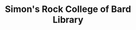 ---
layout: repo
title: "Simon's Rock College of Bard Library"
id: 18295
permalink: repos/18295/
---